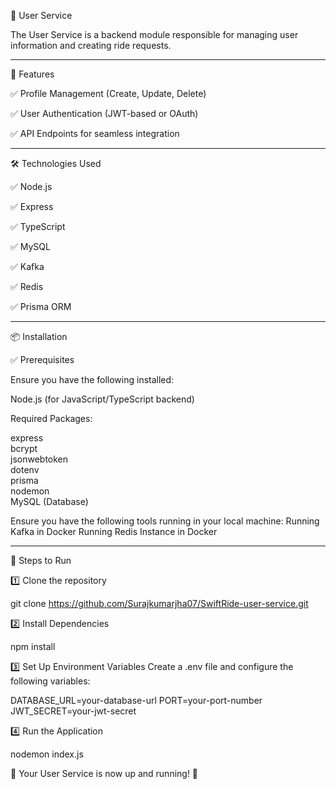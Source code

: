 👤 User Service

The User Service is a backend module responsible for managing user information and creating ride requests.

-----------------------------------------------------------------------------------------------------------------------------------------------

🚀 Features

✅ Profile Management (Create, Update, Delete)

✅ User Authentication (JWT-based or OAuth)

✅ API Endpoints for seamless integration

-----------------------------------------------------------------------------------------------------------------------------------------------

🛠 Technologies Used

✅ Node.js

✅ Express

✅ TypeScript

✅ MySQL

✅ Kafka

✅ Redis

✅ Prisma ORM

-----------------------------------------------------------------------------------------------------------------------------------------------

📦 Installation

✅ Prerequisites

Ensure you have the following installed:  

Node.js (for JavaScript/TypeScript backend)  

Required Packages:  

express  
bcrypt  
jsonwebtoken  
dotenv  
prisma  
nodemon  
MySQL (Database)  

Ensure you have the following tools running in your local machine:
Running Kafka in Docker
Running Redis Instance in Docker

-----------------------------------------------------------------------------------------------------------------------------------------------

📌 Steps to Run

1️⃣ Clone the repository

git clone https://github.com/Surajkumarjha07/SwiftRide-user-service.git

2️⃣ Install Dependencies

npm install

3️⃣ Set Up Environment Variables
Create a .env file and configure the following variables:

DATABASE_URL=your-database-url
PORT=your-port-number
JWT_SECRET=your-jwt-secret

4️⃣ Run the Application

nodemon index.js

🚀 Your User Service is now up and running! 🎉

